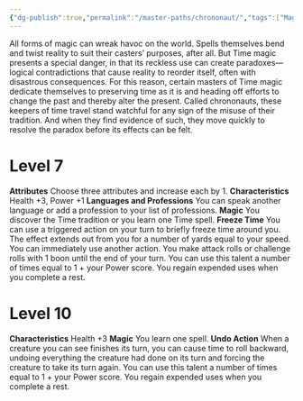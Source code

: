 ```yaml
---
{"dg-publish":true,"permalink":"/master-paths/chrononaut/","tags":["Magic"]}
---
```


All forms of magic can wreak havoc on the world. Spells themselves bend and twist reality to suit their casters’ purposes, after all. But Time magic presents a special danger, in that its reckless use can create paradoxes—logical contradictions that cause reality to reorder itself, often with disastrous consequences. For this reason, certain masters of Time magic dedicate themselves to preserving time as it is and heading off efforts to change the past and thereby alter the present. Called chrononauts, these keepers of time travel stand watchful for any sign of the misuse of their tradition. And when they find evidence of such, they move quickly to resolve the paradox before its effects can be felt.
# Level 7
**Attributes** Choose three attributes and increase each by 1.
**Characteristics** Health +3, Power +1
**Languages and Professions** You can speak another language or add a profession to your list of professions.
**Magic** You discover the Time tradition or you learn one Time spell.
**Freeze Time** You can use a triggered action on your turn to briefly freeze time around you. The effect extends out from you for a number of yards equal to your speed. You can immediately use another action. You make attack rolls or challenge rolls with 1 boon until the end of your turn.
You can use this talent a number of times equal to 1 + your Power score. You regain expended uses when you complete a rest.
# Level 10
**Characteristics** Health +3
**Magic** You learn one spell.
**Undo Action** When a creature you can see finishes its turn, you can cause time to roll backward, undoing everything the creature had done on its turn and forcing the creature to take its turn again. You can use this talent a number of times equal to 1 + your Power score. You regain expended uses when you complete a rest.